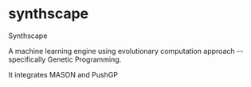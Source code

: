 # synthscape
Synthscape

A machine learning engine using evolutionary computation approach -- specifically Genetic Programming.

It integrates MASON and PushGP
